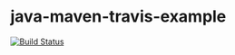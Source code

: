 java-maven-travis-example
=========================

[![Build Status](https://travis-ci.org/codelandcz/java-maven-travis-example.svg?branch=release)](https://travis-ci.org/codelandcz/java-maven-travis-example)
